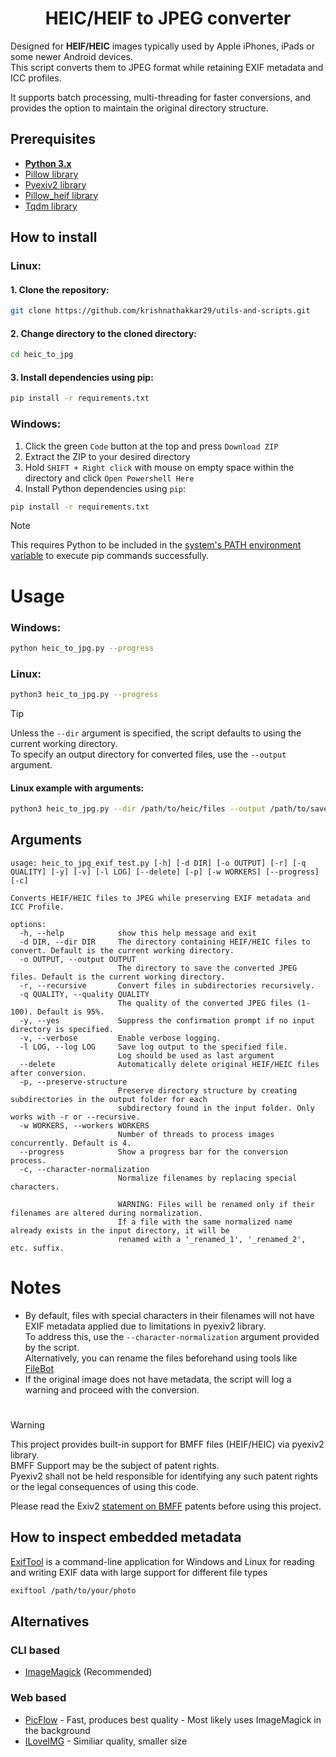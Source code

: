 
<h1 align="center">HEIC/HEIF to JPEG converter</h1>

Designed for **HEIF/HEIC** images typically used by Apple iPhones, iPads or some newer Android devices. \
This script converts them to JPEG format while retaining EXIF metadata and ICC profiles.

It supports batch processing, multi-threading for faster conversions, and provides the option to maintain the original directory structure.

## Prerequisites

- **[Python 3.x](https://www.python.org/downloads/)**
- [Pillow library](https://github.com/python-pillow/Pillow)
- [Pyexiv2 library](https://github.com/LeoHsiao1/pyexiv2)
- [Pillow_heif library](https://github.com/bigcat88/pillow_heif)
- [Tqdm library](https://github.com/tqdm/tqdm)

## How to install

### Linux:

#### 1. Clone the repository:

```bash
git clone https://github.com/krishnathakkar29/utils-and-scripts.git
```

#### 2. Change directory to the cloned directory:

```bash
cd heic_to_jpg
```

#### 3. Install dependencies using pip:

```bash
pip install -r requirements.txt
```

### Windows:

1. Click the green `Code` button at the top and press `Download ZIP`
2. Extract the ZIP to your desired directory
3. Hold `SHIFT + Right click` with mouse on empty space within the directory and click `Open Powershell Here`
4. Install Python dependencies using `pip`:

```bash
pip install -r requirements.txt
```

> [!NOTE]
> This requires Python to be included in the [system's PATH environment variable](https://realpython.com/add-python-to-path/) to execute pip commands successfully.

# Usage

### Windows:

```bash
python heic_to_jpg.py --progress
```

### Linux:

```bash
python3 heic_to_jpg.py --progress
```

> [!TIP]
> Unless the `--dir` argument is specified, the script defaults to using the current working directory. \
> To specify an output directory for converted files, use the `--output` argument.

#### Linux example with arguments:

```bash
python3 heic_to_jpg.py --dir /path/to/heic/files --output /path/to/save/jpeg/files --preserve-structure --recursive --progress
```

## Arguments

```
usage: heic_to_jpg_exif_test.py [-h] [-d DIR] [-o OUTPUT] [-r] [-q QUALITY] [-y] [-v] [-l LOG] [--delete] [-p] [-w WORKERS] [--progress] [-c]

Converts HEIF/HEIC files to JPEG while preserving EXIF metadata and ICC Profile.

options:
  -h, --help            show this help message and exit
  -d DIR, --dir DIR     The directory containing HEIF/HEIC files to convert. Default is the current working directory.
  -o OUTPUT, --output OUTPUT
                        The directory to save the converted JPEG files. Default is the current working directory.
  -r, --recursive       Convert files in subdirectories recursively.
  -q QUALITY, --quality QUALITY
                        The quality of the converted JPEG files (1-100). Default is 95%.
  -y, --yes             Suppress the confirmation prompt if no input directory is specified.
  -v, --verbose         Enable verbose logging.
  -l LOG, --log LOG     Save log output to the specified file.
                        Log should be used as last argument
  --delete              Automatically delete original HEIF/HEIC files after conversion.
  -p, --preserve-structure
                        Preserve directory structure by creating subdirectories in the output folder for each
                        subdirectory found in the input folder. Only works with -r or --recursive.
  -w WORKERS, --workers WORKERS
                        Number of threads to process images concurrently. Default is 4.
  --progress            Show a progress bar for the conversion process.
  -c, --character-normalization
                        Normalize filenames by replacing special characters.

                        WARNING: Files will be renamed only if their filenames are altered during normalization.
                        If a file with the same normalized name already exists in the input directory, it will be
                        renamed with a '_renamed_1', '_renamed_2', etc. suffix.
```

# Notes

- By default, files with special characters in their filenames will not have EXIF metadata applied due to limitations in pyexiv2 library. \
  To address this, use the `--character-normalization` argument provided by the script. \
  Alternatively, you can rename the files beforehand using tools like [FileBot](https://www.filebot.net/download.html)
- If the original image does not have metadata, the script will log a warning and proceed with the conversion.

#

> [!WARNING]
> This project provides built-in support for BMFF files (HEIF/HEIC) via pyexiv2 library. \
> BMFF Support may be the subject of patent rights. \
> Pyexiv2 shall not be held responsible for identifying any such patent rights or the legal consequences of using this code.
>
> Please read the Exiv2 [statement on BMFF](https://github.com/exiv2/exiv2#BMFF) patents before using this project.

## How to inspect embedded metadata

[ExifTool](https://exiftool.org/) is a command-line application for Windows and Linux for reading and writing EXIF data with large support for different file types

```bash
exiftool /path/to/your/photo
```

## Alternatives

### CLI based

- [ImageMagick](https://imagemagick.org/) (Recommended)

### Web based

- [PicFlow](https://picflow.com/convert/heic-to-jpg) - Fast, produces best quality - Most likely uses ImageMagick in the background
- [ILoveIMG](https://www.iloveimg.com/convert-to-jpg/heic-to-jpg) - Similiar quality, smaller size
